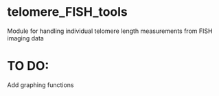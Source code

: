 # telomere_FISH_tools
Module for handling individual telomere length measurements from FISH imaging data


# TO DO:
Add graphing functions
